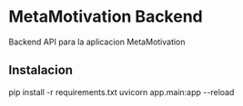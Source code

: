 # MetaMotivation Backend 
 
Backend API para la aplicacion MetaMotivation 
 
## Instalacion 
pip install -r requirements.txt 
uvicorn app.main:app --reload 
``` 
